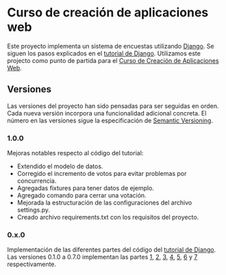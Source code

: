 
# Curso de creación de aplicaciones web

Este proyecto implementa un sistema de encuestas utilizando [Django](https://www.djangoproject.com/). Se siguen los pasos explicados en el [tutorial de Django](https://docs.djangoproject.com/en/1.9/intro/). Utilizamos este projecto como punto de partida para el [Curso de Creación de Aplicaciones Web](http://swcraftmlg.com/content/curso-de-creación-de-aplicaciones-web).

## Versiones

Las versiones del proyecto han sido pensadas para ser seguidas en orden. Cada nueva versión incorpora una funcionalidad adicional concreta. El número en las versiones sigue la especificación de [Semantic Versioning](http://semver.org/).


### 1.0.0

Mejoras notables respecto al código del tutorial:

 - Extendido el modelo de datos.
 - Corregido el incremento de votos para evitar problemas por concurrencia.
 - Agregadas fixtures para tener datos de ejemplo.
 - Agregado comando para cerrar una votación.
 - Mejorada la estructuración de las configuraciones del archivo settings.py.
 - Creado archivo requirements.txt con los requisitos del proyecto.


### 0.x.0

Implementación de las diferentes partes del código del [tutorial de Django](https://docs.djangoproject.com/en/1.9/intro/). Las versiones 0.1.0 a 0.7.0 implementan las partes [1](https://docs.djangoproject.com/en/1.9/intro/tutorial01/), [2](https://docs.djangoproject.com/en/1.9/intro/tutorial02/), [3](https://docs.djangoproject.com/en/1.9/intro/tutorial03/), [4](https://docs.djangoproject.com/en/1.9/intro/tutorial04/), [5](https://docs.djangoproject.com/en/1.9/intro/tutorial07/), [6](https://docs.djangoproject.com/en/1.9/intro/tutorial06/) y [7](https://docs.djangoproject.com/en/1.9/intro/tutorial07/) respectivamente.
